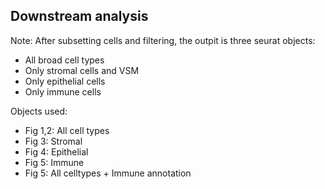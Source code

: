 ## Downstream analysis 

Note: After subsetting cells and filtering, the outpit is three seurat objects:
* All broad cell types 
* Only stromal cells and VSM
* Only epithelial cells
* Only immune cells

Objects used:
* Fig 1,2: All cell types
* Fig 3: Stromal
* Fig 4: Epithelial 
* Fig 5: Immune 
* Fig 5: All celltypes + Immune annotation
